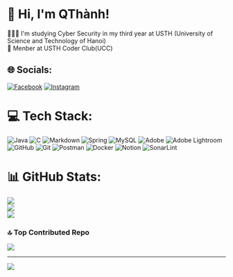 # 👋 Hi, I'm QThành!
👩🏻‍💻 I'm studying Cyber Security in my third year at USTH (University of Science and Technology of Hanoi) <br/>
💭 Menber at USTH Coder Club(UCC)<br/>

## 🌐 Socials:
[![Facebook](https://img.shields.io/badge/Facebook-%231877F2.svg?logo=Facebook&logoColor=white)](https://www.facebook.com/thanh.vuquang.9803) [![Instagram](https://img.shields.io/badge/Instagram-%23E4405F.svg?logo=Instagram&logoColor=white)](https://www.instagram.com/thanhvivuu/) 

# 💻 Tech Stack:
![Java](https://img.shields.io/badge/java-%23ED8B00.svg?style=for-the-badge&logo=openjdk&logoColor=white) ![C](https://img.shields.io/badge/c-%2300599C.svg?style=for-the-badge&logo=c&logoColor=white) ![Markdown](https://img.shields.io/badge/markdown-%23000000.svg?style=for-the-badge&logo=markdown&logoColor=white) ![Spring](https://img.shields.io/badge/spring-%236DB33F.svg?style=for-the-badge&logo=spring&logoColor=white) ![MySQL](https://img.shields.io/badge/mysql-4479A1.svg?style=for-the-badge&logo=mysql&logoColor=white) ![Adobe](https://img.shields.io/badge/adobe-%23FF0000.svg?style=for-the-badge&logo=adobe&logoColor=white) ![Adobe Lightroom](https://img.shields.io/badge/Adobe%20Lightroom-31A8FF.svg?style=for-the-badge&logo=Adobe%20Lightroom&logoColor=white) ![GitHub](https://img.shields.io/badge/github-%23121011.svg?style=for-the-badge&logo=github&logoColor=white) ![Git](https://img.shields.io/badge/git-%23F05033.svg?style=for-the-badge&logo=git&logoColor=white) ![Postman](https://img.shields.io/badge/Postman-FF6C37?style=for-the-badge&logo=postman&logoColor=white) ![Docker](https://img.shields.io/badge/docker-%230db7ed.svg?style=for-the-badge&logo=docker&logoColor=white) ![Notion](https://img.shields.io/badge/Notion-%23000000.svg?style=for-the-badge&logo=notion&logoColor=white) ![SonarLint](https://img.shields.io/badge/SonarLint-CB2029?style=for-the-badge&logo=SONARLINT&logoColor=white)
# 📊 GitHub Stats:
![](https://github-readme-stats.vercel.app/api?username=QuangThanhG13&theme=dark&hide_border=false&include_all_commits=false&count_private=false)<br/>
![](https://github-readme-streak-stats.herokuapp.com/?user=QuangThanhG13&theme=dark&hide_border=false)<br/>
![](https://github-readme-stats.vercel.app/api/top-langs/?username=QuangThanhG13&theme=dark&hide_border=false&include_all_commits=false&count_private=false&layout=compact)

### 🔝 Top Contributed Repo
![](https://github-contributor-stats.vercel.app/api?username=QuangThanhG13&limit=5&theme=dark&combine_all_yearly_contributions=true)

---
[![](https://visitcount.itsvg.in/api?id=QuangThanhG13&icon=0&color=0)](https://visitcount.itsvg.in)


<!-- Proudly created with GPRM ( https://gprm.itsvg.in ) -->
